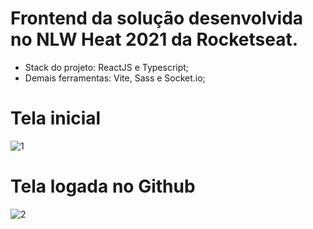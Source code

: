 ﻿# Frontend da solução desenvolvida no NLW Heat 2021 da Rocketseat.
 
 - Stack do projeto: ReactJS e Typescript;
 - Demais ferramentas: Vite, Sass e Socket.io;

# Tela inicial
![1](https://user-images.githubusercontent.com/57202563/138506548-eadb3bb7-2fa6-47de-8235-ac44c69d138a.png)

# Tela logada no Github
![2](https://user-images.githubusercontent.com/57202563/138506617-871d81bd-e351-4c79-afc1-518f5d1a002c.png)
